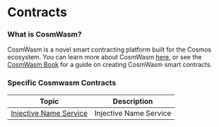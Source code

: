 # Contracts

### What is CosmWasm?[​](https://docs.injective.network/develop/guides/cosmwasm-dapps/#what-is-cosmwasm) <a href="#what-is-cosmwasm" id="what-is-cosmwasm"></a>

CosmWasm is a novel smart contracting platform built for the Cosmos ecosystem. You can learn more about CosmWasm [here](https://docs.cosmwasm.com/docs/), or see the [CosmWasm Book](https://book.cosmwasm.com/index.html) for a guide on creating CosmWasm smart contracts.

### Specific Cosmwasm Contracts

| Topic                                               | Description            |
| --------------------------------------------------- | ---------------------- |
| [Injective Name Service](injective-name-service.md) | Injective Name Service |
